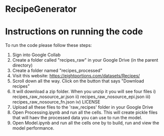 # RecipeGenerator


# Instructions on running the code
To run the code please follow these steps:

1) Sign into Google Collab
2) Create a folder called "recipes_raw" in your Google Drive (in the parent directory)
3) Create a folder named "recipes_processed"
4) Visit this website: https://eightportions.com/datasets/Recipes/
5) Scroll down all the way. Click on the button that says "Download recipes"
6) It will download a zip folder. When you unzip it you will see four files
	i) recipes_raw_nosource_ar.json
	ii) recipes_raw_nosource_epi.json
	iii) recipes_raw_nosource_fn.json
	iv) LICENSE
7) Upload all these files to the 'raw_recipes' folder in your Google Drive
4) Open Processing.ipynb and run all the cells. This will create pickle files that will haev the processed data you can use to run the model.
5) Open Model.ipynb and run all the cells one by to build, run and view the model performance.
